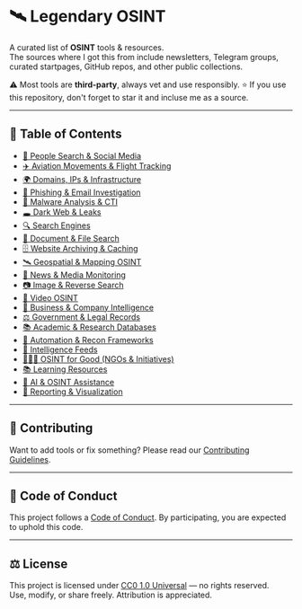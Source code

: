 # 🛰 Legendary OSINT

A curated list of **OSINT** tools & resources.  
The sources where I got this from include newsletters, Telegram groups, curated startpages, GitHub repos, and other public collections.  

⚠️ Most tools are **third-party**, always vet and use responsibly.
⭐ If you use this repository, don't forget to star it and incluse me as a source.

---

## 📖 Table of Contents

- [👤 People Search & Social Media](./docs/people-social.md)  
- [✈️ Aviation Movements & Flight Tracking](./docs/aviation.md)  
- [🌍 Domains, IPs & Infrastructure](./docs/infra-domains.md)  
- [🎣 Phishing & Email Investigation](./docs/phishing-email.md)  
- [🦠 Malware Analysis & CTI](./docs/malware-cti.md)  
- [🕳 Dark Web & Leaks](./docs/darkweb-leaks.md)  
- [🔍 Search Engines](./docs/search-engines.md)  
- [📑 Document & File Search](./docs/document-file.md)  
- [🗄 Website Archiving & Caching](./docs/archiving-caching.md)  
- [🛰 Geospatial & Mapping OSINT](./docs/geospatial-mapping.md)  
- [📰 News & Media Monitoring](./docs/news-media.md)  
- [📷 Image & Reverse Search](./docs/image-reverse.md)  
- [🎥 Video OSINT](./docs/video-osint.md)  
- [💼 Business & Company Intelligence](./docs/business-intel.md)  
- [⚖️ Government & Legal Records](./docs/gov-legal.md)  
- [📚 Academic & Research Databases](./docs/academic.md)  
- [🤖 Automation & Recon Frameworks](./docs/automation-recon.md)  
- [📡 Intelligence Feeds](./docs/intel-feeds.md)  
- [🧑‍🤝‍🧑 OSINT for Good (NGOs & Initiatives)](./docs/osint-for-good.md)  
- [📚 Learning Resources](./docs/learning.md)  
- [🧠 AI & OSINT Assistance](./docs/ai-osint.md)  
- [📝 Reporting & Visualization](./docs/reporting-visualization.md)  

---

## 🤝 Contributing

Want to add tools or fix something? Please read our [Contributing Guidelines](./CONTRIBUTING.md).

---

## 📜 Code of Conduct

This project follows a [Code of Conduct](./CODE_OF_CONDUCT.md). By participating, you are expected to uphold this code.

---

## ⚖️ License

This project is licensed under [CC0 1.0 Universal](./LICENSE) — no rights reserved.  
Use, modify, or share freely. Attribution is appreciated.  
